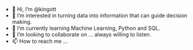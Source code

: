 - 👋 Hi, I’m @kingott
- 👀 I’m interested in turning data into information that can guide decision making.
- 🌱 I’m currently learning Machine Learning, Python and SQL.
- 💞️ I’m looking to collaborate on ... always willing to listen.
- 📫 How to reach me ... 

<!---
kingott/kingott is a ✨ special ✨ repository because its `README.md` (this file) appears on your GitHub profile.
You can click the Preview link to take a look at your changes.
--->
